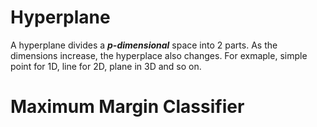 # Hyperplane

A hyperplane divides a ***p-dimensional*** space into 2 parts. As the dimensions increase, the hyperplace also changes.
For exmaple, simple point for 1D, line for 2D, plane in 3D and so on.

# Maximum Margin Classifier

